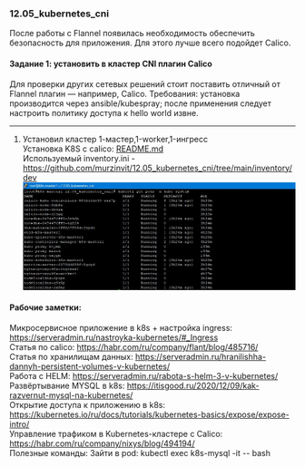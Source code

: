 ### 12.05_kubernetes_cni </br>
После работы с Flannel появилась необходимость обеспечить безопасность для приложения. Для этого лучше всего подойдет Calico.

#### Задание 1: установить в кластер CNI плагин Calico
Для проверки других сетевых решений стоит поставить отличный от Flannel плагин — например, Calico. Требования:
установка производится через ansible/kubespray;
после применения следует настроить политику доступа к hello world извне.

-----------------------
1) Установил кластер 1-мастер,1-worker,1-ингресс </br>
Установка K8S с calico: [README.md](https://github.com/murzinvit/12.04_kubernetes_install_part_2/blob/23a37632e3ec532f3a31b44cdf9c8af8089ea3b1/README.md) </br>
Используемый inventory.ini - https://github.com/murzinvit/12.05_kubernetes_cni/tree/main/inventory/dev  </br>
![Kuber_calico](https://github.com/murzinvit/screen/blob/2569383921ebc363ba4c6c4e394157f3b7cf6c0d/Kuber_calico_kube_system.jpg) </br>


#### Рабочие заметки: </br>
Микросервисное приложение в k8s + настройка ingress: https://serveradmin.ru/nastroyka-kubernetes/#_Ingress </br>
Статья по calico: https://habr.com/ru/company/flant/blog/485716/ </br>
Статья по хранилищам данных: https://serveradmin.ru/hranilishha-dannyh-persistent-volumes-v-kubernetes/ </br>
Работа с HELM: https://serveradmin.ru/rabota-s-helm-3-v-kubernetes/ </br>
Развёртывание MYSQL в k8s: https://itisgood.ru/2020/12/09/kak-razvernut-mysql-na-kubernetes/ </br>
Открытие доступа к приложению в k8s: https://kubernetes.io/ru/docs/tutorials/kubernetes-basics/expose/expose-intro/ </br>
Управление трафиком в Kubernetes-кластере с Calico: https://habr.com/ru/company/nixys/blog/494194/ </br>
Полезные команды: 
Зайти в pod: kubectl exec k8s-mysql -it -- bash  </br>

